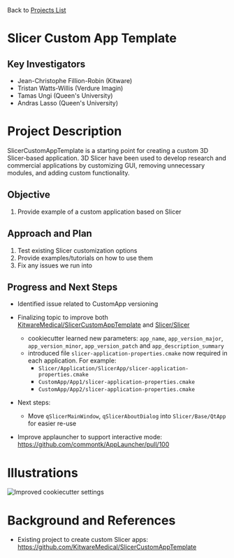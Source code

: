 Back to [Projects List](../../README.md#ProjectsList)

# Slicer Custom App Template

## Key Investigators

- Jean-Christophe Fillion-Robin (Kitware)
- Tristan Watts-Willis (Verdure Imagin)
- Tamas Ungi (Queen's University)
- Andras Lasso (Queen's University)

# Project Description

SlicerCustomAppTemplate is a starting point for creating a custom 3D Slicer-based application. 3D Slicer have been used to develop research and commercial applications by customizing GUI, removing unnecessary modules, and adding custom functionality.

## Objective

1. Provide example of a custom application based on Slicer

## Approach and Plan

1. Test existing Slicer customization options
2. Provide examples/tutorials on how to use them
3. Fix any issues we run into

## Progress and Next Steps

* Identified issue related to CustomApp versioning
* Finalizing topic to improve both [KitwareMedical/SlicerCustomAppTemplate](https://github.com/KitwareMedical/SlicerCustomAppTemplate) and [Slicer/Slicer](https://github.com/Slicer/Slicer)
  * cookiecutter learned new parameters: `app_name`, `app_version_major`, `app_version_minor`, `app_version_patch` and `app_description_summary`
  * introduced file `slicer-application-properties.cmake` now required in each application. For example:
    * `Slicer/Application/SlicerApp/slicer-application-properties.cmake`
    * `CustomApp/App1/slicer-application-properties.cmake`
    * `CustomApp/App2/slicer-application-properties.cmake`
* Next steps:
  * Move `qSlicerMainWindow`, `qSlicerAboutDialog` into `Slicer/Base/QtApp` for easier re-use

* Improve applauncher to support interactive mode: https://github.com/commontk/AppLauncher/pull/100

# Illustrations

<!--Add pictures and links to videos that demonstrate what has been accomplished.-->

![Improved cookiecutter settings](cookiecutter.jpg)

<!--![Some more images](Example2.jpg)-->

# Background and References

<!--Use this space for information that may help people better understand your project, like links to papers, source code, or data.-->

- Existing project to create custom Slicer apps: https://github.com/KitwareMedical/SlicerCustomAppTemplate

<!--
- Source code: https://github.com/YourUser/YourRepository
- Documentation: https://link.to.docs
- Test data: https://link.to.test.data
-->
